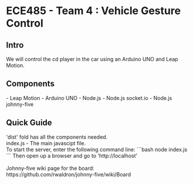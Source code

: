 ECE485 - Team 4 : Vehicle Gesture Control
======

<h2>Intro</h2>

We will control the cd player in the car using an Arduino UNO and Leap Motion. 

<h2>Components</h2>
- Leap Motion
- Arduino UNO
- Node.js
- Node.js socket.io
- Node.js johnny-five

<h2>Quick Guide</h2>
'dist' fold has all the components needed. <br>
index.js - The main javascipt file. <br>
To start the server, enter the following command line:
```bash
node index.js
```
Then open up a browser and go to 'http://localhost' <br>
<br>
Johnny-five wiki page for the board: <br>
https://github.com/rwaldron/johnny-five/wiki/Board



